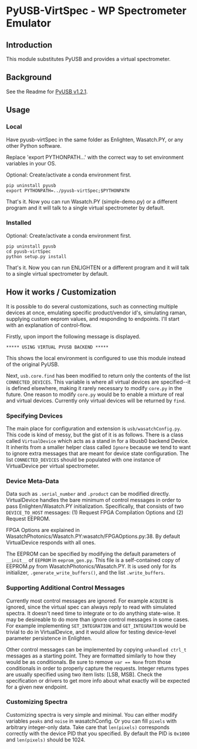 # PyUSB-VirtSpec - WP Spectrometer Emulator

## Introduction

This module substitutes PyUSB and provides a virtual spectrometer.

## Background

See the Readme for [PyUSB v1.2.1](https://github.com/WasatchPhotonics/pyusb-virtSpec/blob/6df282104b8acea44539cec690261c5127f76e45/README.rst).

## Usage

### Local

Have pyusb-virtSpec in the same folder as Enlighten, Wasatch.PY, or any other Python software.

Replace 'export PYTHONPATH...' with the correct way to set environment variables in your OS.

Optional: Create/activate a conda environment first.

```
pip uninstall pyusb
export PYTHONPATH=../pyusb-virtSpec;$PYTHONPATH
```

That's it. Now you can run Wasatch.PY (simple-demo.py) or a different program and it will talk to a single virtual spectrometer by default.

### Installed 

Optional: Create/activate a conda environment first.

```
pip uninstall pyusb
cd pyusb-virtSpec
python setup.py install
```

That's it. Now you can run ENLIGHTEN or a different program and it will talk to a single virtual spectrometer by default.

## How it works / Customization

It is possible to do several customizations, such as connecting multiple devices at once, emulating specific product/vendor id's, simulating raman, supplying custom eeprom values, and responding to endpoints. I'll start with an explanation of control-flow.

Firstly, upon import the following message is displayed.

```
***** USING VIRTUAL PYUSB BACKEND *****
```

This shows the local environment is configured to use this module instead of the original PyUSB.

Next, `usb.core.find` has been modified to return only the contents of the list `CONNECTED_DEVICES`. This variable is where all virtual devices are specified--it is defined elsewhere, making it rarely necessary to modify `core.py` in the future. One reason to modify `core.py` would be to enable a mixture of real and virtual devices. Currently only virtual devices will be returned by `find`.

### Specifying Devices

The main place for configuration and extension is `usb/wasatchConfig.py`. This code is kind of messy, but the gist of it is as follows. There is a class called `VirtualDevice` which acts as a stand in for a libusb0 backend Device. It inherits from a smaller helper class called `Ignore` because we tend to want to ignore extra messages that are meant for device state configuration. The list `CONNECTED_DEVICES` should be populated with one instance of VirtualDevice per virtual spectrometer. 

### Device Meta-Data

Data such as `.serial_number` and `.product` can be modified directly. VirtualDevice handles the bare minimum of control messages in order to pass Enlighten/Wasatch.PY initialization. Specifically, that consists of two `DEVICE_TO_HOST` messages: (1) Request FPGA Compilation Options and (2) Request EEPROM. 

FPGA Options are explained in WasatchPhotonics/Wasatch.PY:wasatch/FPGAOptions.py:38. By default VirtualDevice responds with all ones. 

The EEPROM can be specified by modifying the default parameters of `__init__` of `EEPROM` in `eeprom_gen.py`. This file is a self-contained copy of EEPROM.py from WasatchPhotonics/Wasatch.PY. It is used only for its initializer, `.generate_write_buffers()`, and the list `.write_buffers`.

### Supporting Additional Control Messages

Currently most control messages are ignored. For example `ACQUIRE` is ignored, since the virtual spec can always reply to read with simulated spectra. It doesn't need time to integrate or to do anything state-wise. It may be desireable to do more than ignore control messages in some cases. For example implementing `SET_INTEGRATION` and `GET_INTEGRATION` would be trivial to do in VirtualDevice, and it would allow for testing device-level parameter persistence in Enlighten.

Other control messages can be implemented by copying `unhandled ctrl_t` messages as a starting point. They are formatted similarly to how they would be as conditionals. Be sure to remove `var == None` from those conditionals in order to properly capture the requests. Integer returns types are usually specified using two item lists: [LSB, MSB]. Check the specification or drivers to get more info about what exactly will be expected for a given new endpoint.

### Customizing Spectra

Customizing spectra is very simple and minimal. You can either modify variables `peaks` and `noise` in wasatchConfig. Or you can fill `pixels` with arbitrary integer-only data. Take care that `len(pixels)` corresponds correctly with the device PID that you specified. By default the PID is `0x1000` and `len(pixels)` should be 1024.

